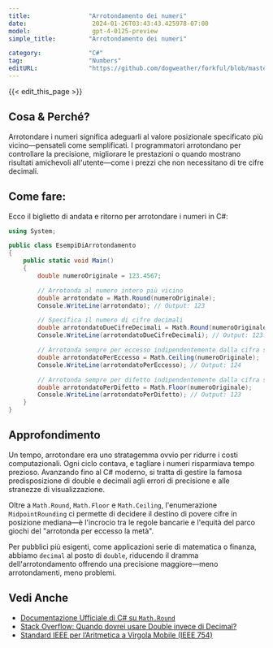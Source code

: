 ```yaml
---
title:                "Arrotondamento dei numeri"
date:                  2024-01-26T03:43:43.425978-07:00
model:                 gpt-4-0125-preview
simple_title:         "Arrotondamento dei numeri"

category:             "C#"
tag:                  "Numbers"
editURL:              "https://github.com/dogweather/forkful/blob/master/content/it/c-sharp/rounding-numbers.md"
---
```


{{< edit_this_page >}}

## Cosa & Perché?
Arrotondare i numeri significa adeguarli al valore posizionale specificato più vicino—pensateli come semplificati. I programmatori arrotondano per controllare la precisione, migliorare le prestazioni o quando mostrano risultati amichevoli all'utente—come i prezzi che non necessitano di tre cifre decimali.

## Come fare:
Ecco il biglietto di andata e ritorno per arrotondare i numeri in C#:

```csharp
using System;

public class EsempiDiArrotondamento
{
    public static void Main()
    {
        double numeroOriginale = 123.4567;

        // Arrotonda al numero intero più vicino
        double arrotondato = Math.Round(numeroOriginale);
        Console.WriteLine(arrotondato); // Output: 123

        // Specifica il numero di cifre decimali
        double arrotondatoDueCifreDecimali = Math.Round(numeroOriginale, 2);
        Console.WriteLine(arrotondatoDueCifreDecimali); // Output: 123.46

        // Arrotonda sempre per eccesso indipendentemente dalla cifra successiva
        double arrotondatoPerEccesso = Math.Ceiling(numeroOriginale);
        Console.WriteLine(arrotondatoPerEccesso); // Output: 124

        // Arrotonda sempre per difetto indipendentemente dalla cifra successiva
        double arrotondatoPerDifetto = Math.Floor(numeroOriginale);
        Console.WriteLine(arrotondatoPerDifetto); // Output: 123
    }
}
```

## Approfondimento
Un tempo, arrotondare era uno stratagemma ovvio per ridurre i costi computazionali. Ogni ciclo contava, e tagliare i numeri risparmiava tempo prezioso. Avanzando fino al C# moderno, si tratta di gestire la famosa predisposizione di double e decimali agli errori di precisione e alle stranezze di visualizzazione.

Oltre a `Math.Round`, `Math.Floor` e `Math.Ceiling`, l'enumerazione `MidpointRounding` ci permette di decidere il destino di povere cifre in posizione mediana—è l'incrocio tra le regole bancarie e l'equità del parco giochi del "arrotonda per eccesso la metà".

Per pubblici più esigenti, come applicazioni serie di matematica o finanza, abbiamo `decimal` al posto di `double`, riducendo il dramma dell'arrotondamento offrendo una precisione maggiore—meno arrotondamenti, meno problemi.

## Vedi Anche
- [Documentazione Ufficiale di C# su `Math.Round`](https://docs.microsoft.com/it-it/dotnet/api/system.math.round)
- [Stack Overflow: Quando dovrei usare Double invece di Decimal?](https://stackoverflow.com/questions/1165761/decimal-vs-double-which-one-should-i-use-and-when)
- [Standard IEEE per l’Aritmetica a Virgola Mobile (IEEE 754)](https://it.wikipedia.org/wiki/IEEE_754)
